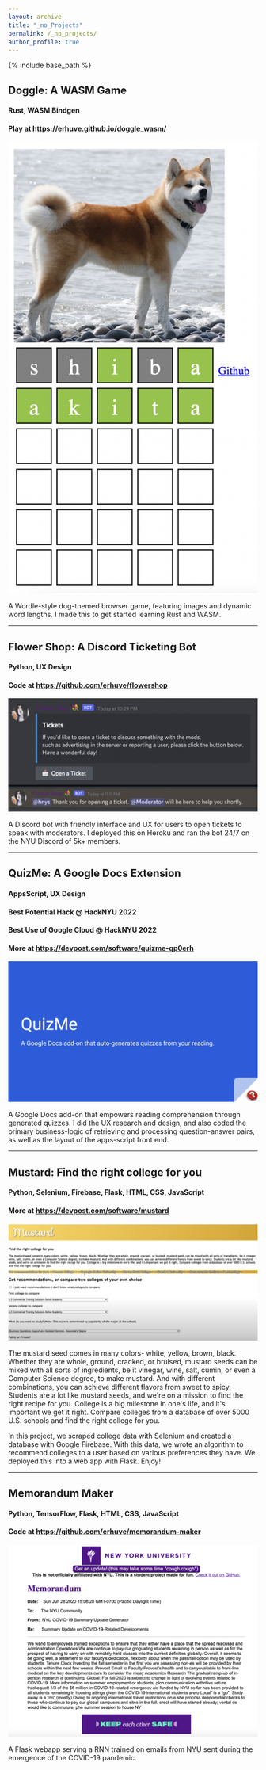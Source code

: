 ```yaml
---
layout: archive
title: "_no_Projects"
permalink: /_no_projects/
author_profile: true
---
```


{% include base_path %}

## Doggle: A WASM Game

#### Rust, WASM Bindgen

#### Play at <a href="https://erhuve.github.io/doggle_wasm/">https://erhuve.github.io/doggle_wasm/</a>

![Screenshot of Doggle](image.png)

A Wordle-style dog-themed browser game, featuring images and dynamic word lengths. I made this to get started learning Rust and WASM.

---

## Flower Shop: A Discord Ticketing Bot

#### Python, UX Design

#### Code at <a href="https://github.com/erhuve/flowershop">https://github.com/erhuve/flowershop</a>

![Screenshot of Flower Shop](image-1.png)

A Discord bot with friendly interface and UX for users to open tickets to speak with moderators. I deployed this on Heroku and ran the bot 24/7 on the NYU Discord of 5k+ members.

---

## QuizMe: A Google Docs Extension

#### AppsScript, UX Design

#### Best Potential Hack @ HackNYU 2022

#### Best Use of Google Cloud @ HackNYU 2022

#### More at <a href="https://devpost.com/software/quizme-gp0erh">https://devpost.com/software/quizme-gp0erh</a>

![Hero Image for QuizMe](image-2.png)

A Google Docs add-on that empowers reading comprehension through generated quizzes. I did the UX research and design, and also coded the primary business-logic of retrieving and processing question-answer pairs, as well as the layout of the apps-script front end.

---

## Mustard: Find the right college for you

#### Python, Selenium, Firebase, Flask, HTML, CSS, JavaScript

#### More at <a href="https://devpost.com/software/mustard">https://devpost.com/software/mustard</a>

![Screenshot of Mustard](image-3.png)

The mustard seed comes in many colors- white, yellow, brown, black. Whether they are whole, ground, cracked, or bruised, mustard seeds can be mixed with all sorts of ingredients, be it vinegar, wine, salt, cumin, or even a Computer Science degree, to make mustard. And with different combinations, you can achieve different flavors from sweet to spicy. Students are a lot like mustard seeds, and we're on a mission to find the right recipe for you. College is a big milestone in one's life, and it's important we get it right. Compare colleges from a database of over 5000 U.S. schools and find the right college for you.

In this project, we scraped college data with Selenium and created a database with Google Firebase. With this data, we wrote an algorithm to recommend colleges to a user based on various preferences they have. We deployed this into a web app with Flask. Enjoy!

---

## Memorandum Maker

#### Python, TensorFlow, Flask, HTML, CSS, JavaScript

#### Code at <a href="https://github.com/erhuve/memorandum-maker">https://github.com/erhuve/memorandum-maker</a>

![Screenshot of Memorandum Maker](image-4.png)

A Flask webapp serving a RNN trained on emails from NYU sent during the emergence of the COVID-19 pandemic.
